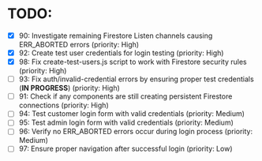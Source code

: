 # TODO:

- [x] 90: Investigate remaining Firestore Listen channels causing ERR_ABORTED errors (priority: High)
- [x] 92: Create test user credentials for login testing (priority: High)
- [x] 98: Fix create-test-users.js script to work with Firestore security rules (priority: High)
- [ ] 93: Fix auth/invalid-credential errors by ensuring proper test credentials (**IN PROGRESS**) (priority: High)
- [ ] 91: Check if any components are still creating persistent Firestore connections (priority: High)
- [ ] 94: Test customer login form with valid credentials (priority: Medium)
- [ ] 95: Test admin login form with valid credentials (priority: Medium)
- [ ] 96: Verify no ERR_ABORTED errors occur during login process (priority: Medium)
- [ ] 97: Ensure proper navigation after successful login (priority: Low)
